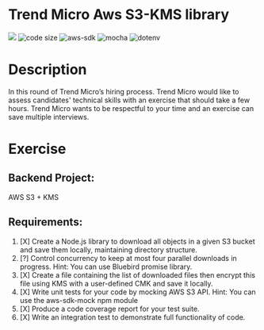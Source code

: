# Trend Micro Aws S3-KMS library
![](https://img.shields.io/node/v/mocha)
![code size](https://img.shields.io/github/languages/code-size/zhongchengli/trendmicro-aws-s3kms-sdk)
![aws-sdk](https://img.shields.io/npm/l/aws-sdk)
![mocha](https://img.shields.io/npm/l/mocha)
![dotenv](https://img.shields.io/npm/l/dotenv)


# Description

In this round of Trend Micro’s hiring process. Trend Micro would like to assess candidates' technical skills with an exercise that should take a few hours. Trend Micro wants to be respectful to your time and an exercise can save multiple interviews.

# Exercise

## Backend Project:
AWS S3 + KMS

## Requirements:

1. [X] Create a Node.js library to download all objects in a given S3 bucket and save them locally, maintaining directory structure.
2. [?] Control concurrency to keep at most four parallel downloads in progress.
Hint: You can use Bluebird promise library.
3. [X] Create a file containing the list of downloaded files then encrypt this file using KMS with a user-defined CMK and save it locally.
4. [X] Write unit tests for your code by mocking AWS S3 API.
Hint: You can use the aws-sdk-mock npm module
5. [X] Produce a code coverage report for your test suite.
6. [X] Write an integration test to demonstrate full functionality of code.